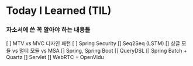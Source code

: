 # Today I Learned (TIL)

### 자소서에 쓴 꼭 알아야 하는 내용들
[ ] MTV vs MVC 디자인 패턴
[ ] Spring Security
[] Seq2Seq (LSTM)
[] 싱글 모듈 vs 멀티 모듈 vs MSA
[] Spring, Spring Boot
[] QueryDSL
[] Spring Batch + Quartz
[] Servlet
[] WebRTC + OpenVidu
